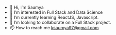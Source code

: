 - 👋 Hi, I’m Saumya
- 👀 I’m interested in Full Stack and Data Science
- 🌱 I’m currently learning ReactJS, Javascript. 
- 💞️ I’m looking to collaborate on a Full Stack project.
- 📫 How to reach me ksaumya97@gmail.com

<!---
saum26/saum26 is a ✨ special ✨ repository because its `README.md` (this file) appears on your GitHub profile.
You can click the Preview link to take a look at your changes.
--->
